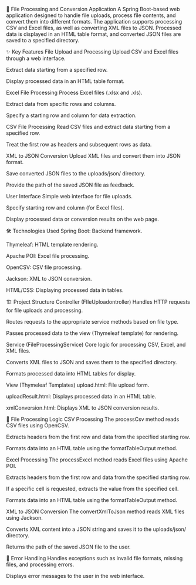 📂 File Processing and Conversion Application
A Spring Boot-based web application designed to handle file uploads, process file contents, and convert them into different formats. The application supports processing CSV and Excel files, as well as converting XML files to JSON. Processed data is displayed in an HTML table format, and converted JSON files are saved to a specified directory.

✨ Key Features
File Upload and Processing
Upload CSV and Excel files through a web interface.

Extract data starting from a specified row.

Display processed data in an HTML table format.

Excel File Processing
Process Excel files (.xlsx and .xls).

Extract data from specific rows and columns.

Specify a starting row and column for data extraction.

CSV File Processing
Read CSV files and extract data starting from a specified row.

Treat the first row as headers and subsequent rows as data.

XML to JSON Conversion
Upload XML files and convert them into JSON format.

Save converted JSON files to the uploads/json/ directory.

Provide the path of the saved JSON file as feedback.

User Interface
Simple web interface for file uploads.

Specify starting row and column (for Excel files).

Display processed data or conversion results on the web page.

🛠️ Technologies Used
Spring Boot: Backend framework.

Thymeleaf: HTML template rendering.

Apache POI: Excel file processing.

OpenCSV: CSV file processing.

Jackson: XML to JSON conversion.

HTML/CSS: Displaying processed data in tables.

🏗️ Project Structure
Controller (FIleUploadontroller)
Handles HTTP requests for file uploads and processing.

Routes requests to the appropriate service methods based on file type.

Passes processed data to the view (Thymeleaf template) for rendering.

Service (FileProcessingService)
Core logic for processing CSV, Excel, and XML files.

Converts XML files to JSON and saves them to the specified directory.

Formats processed data into HTML tables for display.

View (Thymeleaf Templates)
upload.html: File upload form.

uploadResult.html: Displays processed data in an HTML table.

xmlConversion.html: Displays XML to JSON conversion results.

🔧 File Processing Logic
CSV Processing
The processCsv method reads CSV files using OpenCSV.

Extracts headers from the first row and data from the specified starting row.

Formats data into an HTML table using the formatTableOutput method.

Excel Processing
The processExcel method reads Excel files using Apache POI.

Extracts headers from the first row and data from the specified starting row.

If a specific cell is requested, extracts the value from the specified cell.

Formats data into an HTML table using the formatTableOutput method.

XML to JSON Conversion
The convertXmlToJson method reads XML files using Jackson.

Converts XML content into a JSON string and saves it to the uploads/json/ directory.

Returns the path of the saved JSON file to the user.

🚨 Error Handling
Handles exceptions such as invalid file formats, missing files, and processing errors.

Displays error messages to the user in the web interface.

